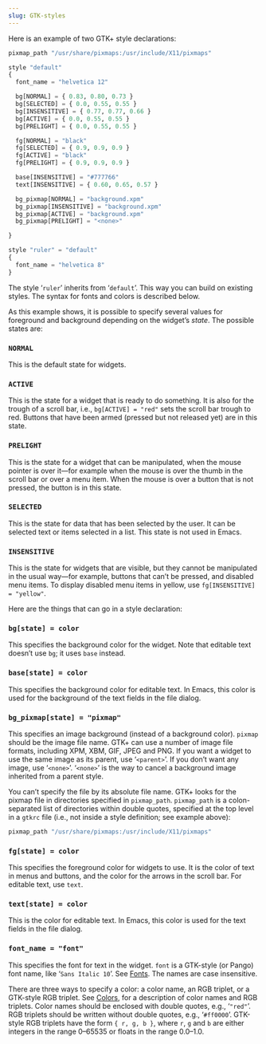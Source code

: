 ```yaml
---
slug: GTK-styles
---
```


Here is an example of two GTK+ style declarations:

```lisp
pixmap_path "/usr/share/pixmaps:/usr/include/X11/pixmaps"

style "default"
{
  font_name = "helvetica 12"

  bg[NORMAL] = { 0.83, 0.80, 0.73 }
  bg[SELECTED] = { 0.0, 0.55, 0.55 }
  bg[INSENSITIVE] = { 0.77, 0.77, 0.66 }
  bg[ACTIVE] = { 0.0, 0.55, 0.55 }
  bg[PRELIGHT] = { 0.0, 0.55, 0.55 }

  fg[NORMAL] = "black"
  fg[SELECTED] = { 0.9, 0.9, 0.9 }
  fg[ACTIVE] = "black"
  fg[PRELIGHT] = { 0.9, 0.9, 0.9 }

  base[INSENSITIVE] = "#777766"
  text[INSENSITIVE] = { 0.60, 0.65, 0.57 }

  bg_pixmap[NORMAL] = "background.xpm"
  bg_pixmap[INSENSITIVE] = "background.xpm"
  bg_pixmap[ACTIVE] = "background.xpm"
  bg_pixmap[PRELIGHT] = "<none>"

}

style "ruler" = "default"
{
  font_name = "helvetica 8"
}
```

The style ‘`ruler`’ inherits from ‘`default`’. This way you can build on existing styles. The syntax for fonts and colors is described below.

As this example shows, it is possible to specify several values for foreground and background depending on the widget’s *state*. The possible states are:

### `NORMAL`

This is the default state for widgets.

### `ACTIVE`

This is the state for a widget that is ready to do something. It is also for the trough of a scroll bar, i.e., `bg[ACTIVE] = "red"` sets the scroll bar trough to red. Buttons that have been armed (pressed but not released yet) are in this state.

### `PRELIGHT`

This is the state for a widget that can be manipulated, when the mouse pointer is over it—for example when the mouse is over the thumb in the scroll bar or over a menu item. When the mouse is over a button that is not pressed, the button is in this state.

### `SELECTED`

This is the state for data that has been selected by the user. It can be selected text or items selected in a list. This state is not used in Emacs.

### `INSENSITIVE`

This is the state for widgets that are visible, but they cannot be manipulated in the usual way—for example, buttons that can’t be pressed, and disabled menu items. To display disabled menu items in yellow, use `fg[INSENSITIVE] = "yellow"`.

Here are the things that can go in a style declaration:

### `bg[state] = color`

This specifies the background color for the widget. Note that editable text doesn’t use `bg`; it uses `base` instead.

### `base[state] = color`

This specifies the background color for editable text. In Emacs, this color is used for the background of the text fields in the file dialog.

### `bg_pixmap[state] = "pixmap"`

This specifies an image background (instead of a background color). `pixmap` should be the image file name. GTK+ can use a number of image file formats, including XPM, XBM, GIF, JPEG and PNG. If you want a widget to use the same image as its parent, use ‘`<parent>`’. If you don’t want any image, use ‘`<none>`’. ‘`<none>`’ is the way to cancel a background image inherited from a parent style.

You can’t specify the file by its absolute file name. GTK+ looks for the pixmap file in directories specified in `pixmap_path`. `pixmap_path` is a colon-separated list of directories within double quotes, specified at the top level in a `gtkrc` file (i.e., not inside a style definition; see example above):

```lisp
pixmap_path "/usr/share/pixmaps:/usr/include/X11/pixmaps"
```

### `fg[state] = color`

This specifies the foreground color for widgets to use. It is the color of text in menus and buttons, and the color for the arrows in the scroll bar. For editable text, use `text`.

### `text[state] = color`

This is the color for editable text. In Emacs, this color is used for the text fields in the file dialog.

### `font_name = "font"`

This specifies the font for text in the widget. `font` is a GTK-style (or Pango) font name, like ‘`Sans Italic 10`’. See [Fonts](Fonts). The names are case insensitive.

There are three ways to specify a color: a color name, an RGB triplet, or a GTK-style RGB triplet. See [Colors](Colors), for a description of color names and RGB triplets. Color names should be enclosed with double quotes, e.g., ‘`"red"`’. RGB triplets should be written without double quotes, e.g., ‘`#ff0000`’. GTK-style RGB triplets have the form `{ r, g, b }`<!-- /@w -->, where `r`, `g` and `b` are either integers in the range 0–65535 or floats in the range 0.0–1.0.
